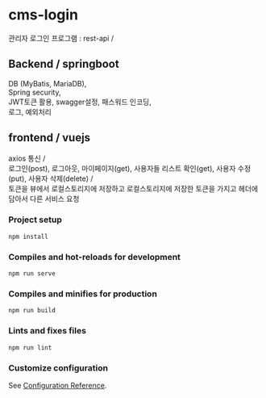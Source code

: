 # cms-login
  관리자 로그인 프로그램
  : rest-api /  
  
## Backend / springboot
DB (MyBatis, MariaDB),  
Spring security,  
JWT토큰 활용, swagger설정, 패스워드 인코딩,    
로그, 예외처리


## frontend / vuejs
axios 통신 /  
로그인(post), 로그아웃, 마이페이지(get), 사용자들 리스트 확인(get), 사용자 수정(put), 사용자 삭제(delete) /  
토큰을 뷰에서 로컬스토리지에 저장하고 로컬스토리지에 저장한 토큰을 가지고 헤더에 담아서 다른 서비스 요청  

### Project setup
```
npm install
```

### Compiles and hot-reloads for development
```
npm run serve
```

### Compiles and minifies for production
```
npm run build
```

### Lints and fixes files
```
npm run lint
```

### Customize configuration
See [Configuration Reference](https://cli.vuejs.org/config/).
